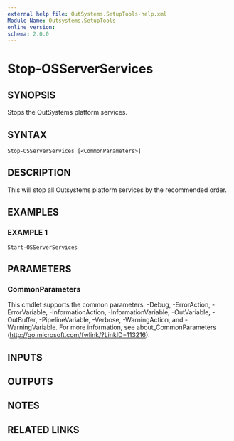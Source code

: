 ```yaml
---
external help file: OutSystems.SetupTools-help.xml
Module Name: Outsystems.SetupTools
online version:
schema: 2.0.0
---
```


# Stop-OSServerServices

## SYNOPSIS
Stops the OutSystems platform services.

## SYNTAX

```
Stop-OSServerServices [<CommonParameters>]
```

## DESCRIPTION
This will stop all Outsystems platform services by the recommended order.

## EXAMPLES

### EXAMPLE 1
```
Start-OSServerServices
```

## PARAMETERS

### CommonParameters
This cmdlet supports the common parameters: -Debug, -ErrorAction, -ErrorVariable, -InformationAction, -InformationVariable, -OutVariable, -OutBuffer, -PipelineVariable, -Verbose, -WarningAction, and -WarningVariable.
For more information, see about_CommonParameters (http://go.microsoft.com/fwlink/?LinkID=113216).

## INPUTS

## OUTPUTS

## NOTES

## RELATED LINKS
